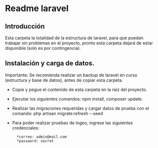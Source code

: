 # Readme laravel

## Introducción
Esta carpeta la totalidad de la estructura de laravel, para que puedan trabajar sin problemas en el proyecto, pronto esta carpeta dejará de estar disponible (solo es por contingencia).


## Instalación y carga de datos.

Importante: Se recomienda realizar un backup de laravel en curso (estructura y base de datos), antes de copiar esta carpeta.

* Copie y pegue el contenido de esta carpeta en la raiz del proyecto.
* Ejecutar los siguientes comandos: npm install, composer update.
* Realizar las migraciones requeridas y cargar datos de prueba con el comando: php artisan migrate:refresh --seed
* Para poder realizar pruebas de logeo, ingrese las siguientes credenciales:

		*correo: admin@mail.com
		*password: secret
